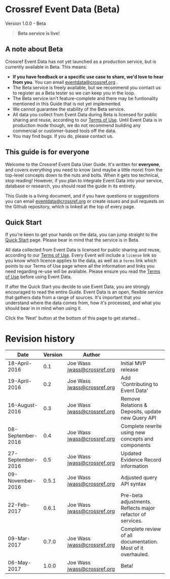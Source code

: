 # Crossref Event Data (Beta)

Version 1.0.0 - Beta

> **Beta service is live!**

## A note about Beta

Crossref Event Data has not yet launched as a production service, but is currently available in Beta. This means:

- **If you have feedback or a specific use case to share, we'd love to hear from you**. You can email eventdata@crossref.org .
- The Beta service is freely available, but we recommend you contact us to register as a Beta tester so we can keep you in the loop.
- The Beta service isn't feature-complete and there may be funtionality mentioned in this Guide that is not yet implemented.
- We cannot guarantee the stability of the Beta service.
- All data you collect from Event Data during Beta is licensed for public sharing and reuse, according to our [Terms of Use](https://www.crossref.org/services/event-data/terms/). Until Event Data is in production mode though, we do not recommend building any  commercial or customer-based tools off the data.
- You may find bugs. If you do, please contact us. 

## This guide is for everyone

Welcome to the Crossref Event Data User Guide. It's written for **everyone**, and covers everything you need to know (and maybe a little more) from the top-level concepts down to the nuts and bolts. When it gets too technical, stop reading! However, if you plan to integrate Event Data into your service, database or research, you should read the guide in its entirety.

This Guide is a living document, and if you have questions or suggestions you can email eventdata@crossref.org or create issues and pull requests on the Github repository, which is linked at the top of every page.

## Quick Start

If you're keen to get your hands on the data, you can jump straight to the [Quick Start](https://www.eventdata.crossref.org/guide/service/quickstart/) page. Please bear in mind that the service is in Beta.

All data collected from Event Data is licensed for public sharing and reuse, according to our [Terms of Use](https://www.crossref.org/services/event-data/terms/). Every Event will include a `license` link so you know which licence applies to the data, as well as a `terms` link which points to our Terms of Use page where all the information and links you need regarding re-use will be available. Please ensure you read the [Terms of Use](https://www.crossref.org/services/event-data/terms/) before using Event Data. 

If after the Quick Start you decide to use Event Data, you are strongly encouraged to read the entire Guide. Event Data is an open, flexible service that gathers data from a range of sources. It's important that you understand where the data comes from, how it's processed, and what you should bear in in mind when using it. 

Click the 'Next' button at the bottom of this page to get started...

# Revision history

| Date              | Version | Author                      |                                                   |
|-------------------|---------| ----------------------------|---------------------------------------------------|
| 18-April-2016     | 0.1     | Joe Wass jwass@crossref.org | Initial MVP release                               |
| 19-April-2016     | 0.2     | Joe Wass jwass@crossref.org | Add 'Contributing to Event Data'                  |
| 16-August-2016    | 0.3     | Joe Wass jwass@crossref.org | Remove Relations & Deposits, update new Query API |
| 08-September-2016 | 0.4     | Joe Wass jwass@crossref.org | Complete rewrite using new concepts and components|
| 27-September-2016 | 0.5     | Joe Wass jwass@crossref.org | Updated Evidence Record information |
| 09-November-2016  | 0.5.1   | Joe Wass jwass@crossref.org | Adjusted query API syntax |
| 22-Feb-2017       | 0.6.1   | Joe Wass jwass@crossref.org | Pre-beta adjustments. Reflects major refactor of services. |
| 09-Mar-2017       | 0.7.0   | Joe Wass jwass@crossref.org | Complete review of all documentation. Most of it overhauled. |
| 06-May-2017       | 1.0.0   | Joe Wass jwass@crossref.org | Beta! |

